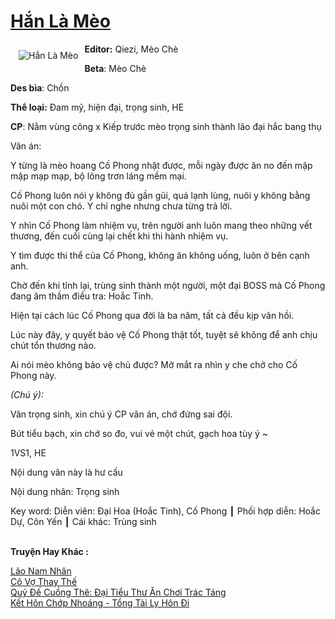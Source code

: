 <a href="https://utruyen.com/han-la-meo/21987/" title="Hắn Là Mèo"><h1>Hắn Là Mèo</h1></a><div style="display:table"><img align="right" style="float: left; padding: 10px;" src="https://utruyen.com/images/story/200x260/han-la-meo.jpg" alt="Hắn Là Mèo"><b>Editor:</b> Qiezi, Mèo Chè<p></p><b>Beta</b>: Mèo Chè<p></p><b>Des bìa</b>: Chồn <p></p><b>Thể loại:</b> Đam mỹ, hiện đại, trọng sinh, HE<p></p><b>CP</b>: Nằm vùng công x Kiếp trước mèo trọng sinh thành lão đại hắc bang thụ<p></p>Văn án:<p></p>Y từng là mèo hoang Cố Phong nhặt được, mỗi ngày được ăn no đến mập mập mạp mạp, bộ lông trơn láng mềm mại.<p></p>Cố Phong luôn nói y không đủ gần gũi, quá lạnh lùng, nuôi y không bằng nuôi một con chó. Y chỉ nghe nhưng chưa từng trả lời.<p></p>Y nhìn Cố Phong làm nhiệm vụ, trên người anh luôn mang theo những vết thương, đến cuối cùng lại chết khi thi hành nhiệm vụ.<p></p>Y tìm được thi thể của Cố Phong, không ăn không uống, luôn ở bên cạnh anh.<p></p>Chờ đến khi tỉnh lại, trùng sinh thành một người, một đại BOSS mà Cố Phong đang âm thầm điều tra: Hoắc Tinh.<p></p>Hiện tại cách lúc Cố Phong qua đời là ba năm, tất cả đều kịp vãn hồi.<p></p>Lúc này đây, y quyết bảo vệ Cố Phong thật tốt, tuyệt sẽ không để anh chịu chút tổn thương nào.<p></p>Ai nói mèo không bảo vệ chủ được? Mở mắt ra nhìn y che chở cho Cố Phong này.<p></p><em>(Chú ý):</em><p></p>Văn trọng sinh, xin chú ý CP văn án, chớ đứng sai đội.<p></p>Bút tiểu bạch, xin chớ so đo, vui vẻ một chút, gạch hoa tùy ý ~<p></p>1VS1, HE<p></p>Nội dung văn này là hư cấu<p></p>Nội dung nhãn: Trọng sinh<p></p>Key word: Diễn viên: Đại Hoa (Hoắc Tinh), Cố Phong ┃ Phối hợp diễn: Hoắc Dự, Côn Yến ┃ Cái khác: Trùng sinh</div><p><br><b>Truyện Hay Khác :</b></p><a href="https://utruyen.com/lao-nam-nhan/21986/" alt="Lão Nam Nhân">Lão Nam Nhân</a><br/><a href="https://truyenhot2020.wordpress.com/2019/12/11/co-vo-thay-the/" alt="Cô Vợ Thay Thế">Cô Vợ Thay Thế</a><br/><a href="https://github.com/quanluxury/ngontinhhot/tree/master/truyenhay/17386/" alt="Quỷ Đế Cuồng Thê: Đại Tiểu Thư Ăn Chơi Trác Táng">Quỷ Đế Cuồng Thê: Đại Tiểu Thư Ăn Chơi Trác Táng</a><br/><a href="https://github.com/quanluxury/truyenhot/tree/master/truyenhay/19247/" alt="Kết Hôn Chớp Nhoáng - Tổng Tài Ly Hôn Đi">Kết Hôn Chớp Nhoáng - Tổng Tài Ly Hôn Đi</a><br/>